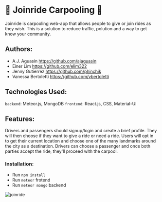# :blue_car: Joinride Carpooling :car:

Joinride is carpooling web-app that allows people to give or join rides as they wish.
This is a solution to reduce traffic, polution and a way to get know your community.

## Authors:

- A.J. Aguasin https://github.com/ajaguasin
- Einer Lim https://github.com/elim322
- Jenny Gutierrez https://github.com/phinchik
- Vanessa Bertoletti https://github.com/vbertoletti

## Technologies Used:

`backend`: Meteor.js, MongoDB
`frontend`: React.js, CSS, Material-UI

## Features:

Drivers and passengers should signup/login and create a brief profile.
They will then choose if they want to give a ride or need a ride. Users will opt in to get their current location and choose one of the many landmarks around the city as a destination.
Drivers can choose a passenger and once both parties accept the ride, they'll proceed with the carpool.

### Installation:

- Run `npm install`
- Run `meteor` frotend
- Run `meteor mongo` backend

![joinride](https://user-images.githubusercontent.com/40447526/48325408-4ce53d80-e5ea-11e8-9652-3f1baba3d177.jpg)
